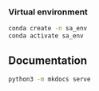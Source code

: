 ### Virtual environment

```bash
conda create -n sa_env
conda activate sa_env
```

## Documentation

```bash
python3 -m mkdocs serve
```
